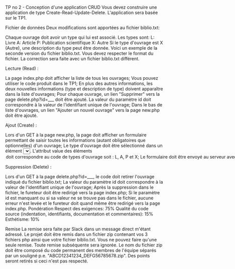 TP no 2 - Conception d'une application CRUD
Vous devez construire une application de type Create-Read-Update-Delete. L'application sera basée sur le TP1.

Fichier de données
Deux modifications sont apportées au fichier biblio.txt:

Chaque ouvrage doit avoir un type qui lui est associé. Les types sont:
L: Livre
A: Article
P: Publication scientifique
X: Autre
Si le type d'ouvrage est X (Autre), une description du type peut être donnée.
Voici un exemple de la seconde version du fichier biblio.txt. Vous devez respecter le format du fichier. La correction sera faite avec un fichier biblio.txt différent.

Lecture (Read) :

La page index.php doit afficher la liste de tous les ouvrages;
Vous pouvez utiliser le code produit dans le TP1;
En plus des autres informations, les deux nouvelles informations (type et description de type) doivent apparaître dans la liste d'ouvrages;
Pour chaque ouvrage, un lien "Supprimer" vers la page delete.php?id=___ doit être ajouté. La valeur du paramètre id doit correspondre à la valeur de l'identifiant unique de l'ouvrage;
Dans le bas de liste d'ouvrages, un lien "Ajouter un nouvel ouvrage" vers la page new.php doit être ajouté.

Ajout (Create) :

Lors d'un GET à la page new.php, la page doit afficher un formulaire permettant de saisir toutes les informations (autant obligatoires que optionnelles) d'un ouvrage;
Le type d'ouvrage doit être sélectionné dans un élément <select></select>. L'attribut value des éléments <option> doit correspondre au code de types d'ouvrage soit : L, A, P et X;
Le formulaire doit être envoyé au serveur avec un POST à la page new.php;
Lors d'un POST à la page new.php, le code doit valider que les informations obligatoires sont présentes et que l'identifiant unique n'existe pas déjà dans le fichier biblio.txt;
Lors d'un POST, si des erreurs de validation sont détectées, le formulaire doit être affiché de nouveau avec les messages d'erreur appropriés. Les <input> doivent contenir les valeurs saisies par l'utilisateur;
Lors d'un POST, s'il n'y a pas d'erreur de validation, le nouvel ouvrage doit être ajouté au fichier biblio.txt. Le fureteur doit alors être redirigé vers la page index.php.

Suppression (Delete) :

Lors d'un GET à la page delete.php?id=___, le code doit retirer l'ouvrage indiqué du fichier biblio.txt;
La valeur du paramètre id doit correspondre à la valeur de l'identifiant unique de l'ouvrage;
Après la suppression dans le fichier, le fureteur doit être redirigé vers la page index.php;
Si le paramètre id est manquant ou si sa valeur ne se trouve pas dans le fichier, aucune erreur n'est levée et le fureteur doit quand même être redirigé vers la page index.php.
Pondération
Respect des exigences: 75%
Qualité du code source (indentation, identifiants, documentation et commentaires): 15%
Esthétisme: 10%

Remise
La remise sera faite par Slack dans un message direct m'étant adressé. Le projet doit être remis dans un fichier zip contenant vos 3 fichiers php ainsi que votre fichier biblio.txt.
Vous ne pouvez faire qu'une seule remise. Toute remise subséquente sera ignorée.
Le nom du fichier zip doit être composé du code permanent des membres de l'équipe séparés par un souligné p.e. "ABCD12341234_DEFG56785678.zip". Des points seront retirés si ceci n'est pas respecté.